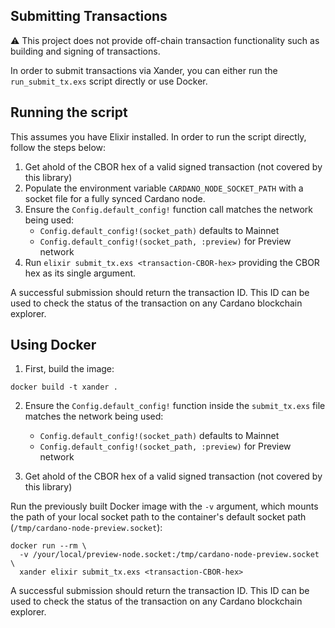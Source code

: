 ## Submitting Transactions

⚠️ This project does not provide off-chain transaction functionality such as building and signing of transactions.

In order to submit transactions via Xander, you can either run the `run_submit_tx.exs` script directly or use Docker. 


## Running the script

This assumes you have Elixir installed. In order to run the script directly, follow the steps below:

1. Get ahold of the CBOR hex of a valid signed transaction (not covered by this library)
2. Populate the environment variable `CARDANO_NODE_SOCKET_PATH` with a socket file for a fully synced Cardano node.
3. Ensure the `Config.default_config!` function call matches the network being used:
    - `Config.default_config!(socket_path)` defaults to Mainnet
    - `Config.default_config!(socket_path, :preview)` for Preview network
4. Run `elixir submit_tx.exs <transaction-CBOR-hex>` providing the CBOR hex as its single argument.

A successful submission should return the transaction ID. This ID can be used to check the status of the transaction on any Cardano blockchain explorer.

## Using Docker

1. First, build the image:

```
docker build -t xander .
```

2. Ensure the `Config.default_config!` function inside the `submit_tx.exs` file matches the network being used:
    - `Config.default_config!(socket_path)` defaults to Mainnet
    - `Config.default_config!(socket_path, :preview)` for Preview network

3. Get ahold of the CBOR hex of a valid signed transaction (not covered by this library)

Run the previously built Docker image with the `-v` argument, which mounts the path of your local socket path to 
the container's default socket path (`/tmp/cardano-node-preview.socket`):

```
docker run --rm \
  -v /your/local/preview-node.socket:/tmp/cardano-node-preview.socket \
  xander elixir submit_tx.exs <transaction-CBOR-hex>
```

A successful submission should return the transaction ID. This ID can be used to check the status of the transaction on any Cardano blockchain explorer.